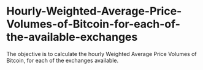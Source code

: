 # Hourly-Weighted-Average-Price-Volumes-of-Bitcoin-for-each-of-the-available-exchanges
The objective is to calculate the hourly Weighted Average Price Volumes of Bitcoin, for each of the exchanges available.
